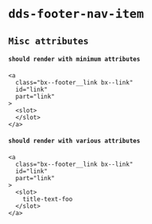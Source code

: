 # `dds-footer-nav-item`

## `Misc attributes`

####   `should render with minimum attributes`

```
<a
  class="bx--footer__link bx--link"
  id="link"
  part="link"
>
  <slot>
  </slot>
</a>

```

####   `should render with various attributes`

```
<a
  class="bx--footer__link bx--link"
  id="link"
  part="link"
>
  <slot>
    title-text-foo
  </slot>
</a>

```

